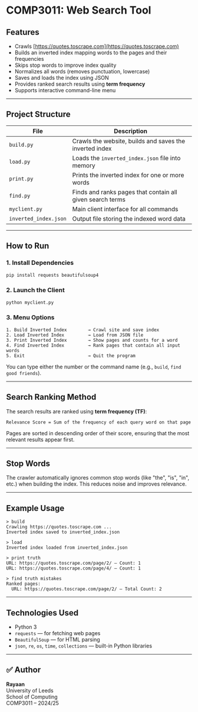 # COMP3011: Web Search Tool
## Features

- Crawls [https://quotes.toscrape.com](https://quotes.toscrape.com)
- Builds an inverted index mapping words to the pages and their frequencies
- Skips stop words to improve index quality
- Normalizes all words (removes punctuation, lowercase)
- Saves and loads the index using JSON
- Provides ranked search results using **term frequency**
- Supports interactive command-line menu

---

## Project Structure

| File            | Description |
|------------------|-------------|
| `build.py`       | Crawls the website, builds and saves the inverted index |
| `load.py`        | Loads the `inverted_index.json` file into memory |
| `print.py`       | Prints the inverted index for one or more words |
| `find.py`        | Finds and ranks pages that contain all given search terms |
| `myclient.py`    | Main client interface for all commands |
| `inverted_index.json` | Output file storing the indexed word data |

---

## How to Run

### 1. Install Dependencies

```bash
pip install requests beautifulsoup4
```

### 2. Launch the Client

```bash
python myclient.py
```

### 3. Menu Options

```text
1. Build Inverted Index        → Crawl site and save index
2. Load Inverted Index         → Load from JSON file
3. Print Inverted Index        → Show pages and counts for a word
4. Find Inverted Index         → Rank pages that contain all input words
5. Exit                        → Quit the program
```

You can type either the number or the command name (e.g., `build`, `find good friends`).

---

## Search Ranking Method

The search results are ranked using **term frequency (TF)**:

```
Relevance Score = Sum of the frequency of each query word on that page
```

Pages are sorted in descending order of their score, ensuring that the most relevant results appear first.

---

## Stop Words

The crawler automatically ignores common stop words (like "the", "is", "in", etc.) when building the index. This reduces noise and improves relevance.

---

## Example Usage

```text
> build
Crawling https://quotes.toscrape.com ...
Inverted index saved to inverted_index.json

> load
Inverted index loaded from inverted_index.json

> print truth
URL: https://quotes.toscrape.com/page/2/ — Count: 1
URL: https://quotes.toscrape.com/page/4/ — Count: 1

> find truth mistakes
Ranked pages:
  URL: https://quotes.toscrape.com/page/2/ — Total Count: 2
```

---

## Technologies Used

- Python 3
- `requests` — for fetching web pages
- `BeautifulSoup` — for HTML parsing
- `json`, `re`, `os`, `time`, `collections` — built-in Python libraries

---

## ✅ Author

**Rayaan**  
University of Leeds  
School of Computing  
COMP3011 – 2024/25

